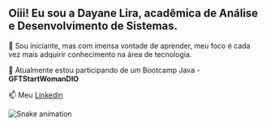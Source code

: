 ## Oiii! Eu sou a Dayane Lira, acadêmica de Análise  e Desenvolvimento de Sistemas.
  
 🎯 Sou iniciante, mas com imensa vontade de aprender, meu foco é cada vez mais adquirir conhecimento na área de tecnologia.
  
 🌱 Atualmente estou participando de um Bootcamp Java - **GFTStartWomanDIO**
  
 📫 Meu [Linkedin](https://www.linkedin.com/in/dayanexlira/)

<!---
dayanelira/dayanelira is a ✨ special ✨ repository because its `README.md` (this file) appears on your GitHub profile.
You can click the Preview link to take a look at your changes.
--->

![Snake animation](https://github.com/dayanelira/dayanelira/blob/output/github-contribution-grid-snake.svg)
